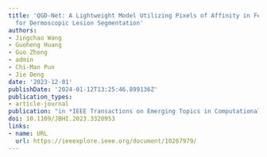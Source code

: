 ```yaml
---
title: 'QGD-Net: A Lightweight Model Utilizing Pixels of Affinity in Feature Layer
  for Dermoscopic Lesion Segmentation'
authors:
- Jingchao Wang
- Guoheng Huang
- Guo Zhong
- admin
- Chi-Man Pun
- Jie Deng
date: '2023-12-01'
publishDate: '2024-01-12T13:25:46.899136Z'
publication_types:
- article-journal
publication: "in *IEEE Transactions on Emerging Topics in Computational Intelligence* [SCI, JCR Q1]"
doi: 10.1109/JBHI.2023.3320953
links:
- name: URL
  url: https://ieeexplore.ieee.org/document/10267979/
---
```

